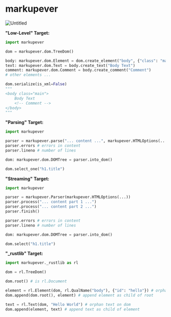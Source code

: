 # markupever
![Untitled](https://github.com/user-attachments/assets/4fc58bbf-3fde-47a1-aa42-ae100ba1029a)

**"Low-Level" Target:**
```python
import markupever

dom = markupever.dom.TreeDom()

body: markupever.dom.Element = dom.create_element("body", {"class": "main"})
text: markupever.dom.Text = body.create_text("Body Text")
comment: markupever.dom.Comment = body.create_comment("Comment")
# other elements ...

dom.serialize(is_xml=False)
"""
<body class="main">
    Body Text
    <!-- Comment -->
</body>
"""
```

**"Parsing" Target:**
```python
import markupever

parser = markupever.parse("... content ...", markupever.HTMLOptions(...)) # or markupever.XMLOptions(...)
parser.errors # errors in content
parser.lineno # number of lines

dom: markupever.dom.DOMTree = parser.into_dom()

dom.select_one("h1.title")
```

**"Streaming" Target:**
```python
import markupever

parser = markupever.Parser(markupever.HTMLOptions(...))
parser.process("... content part 1 ...")
parser.process("... content part 2 ...")
parser.finish()

parser.errors # errors in content
parser.lineno # number of lines

dom: markupever.dom.DOMTree = parser.into_dom()

dom.select("h1.title")
```

**"\_rustlib" Target:**
```python
import markupever._rustlib as rl

dom = rl.TreeDom()

dom.root() # is rl.Document

element = rl.Element(dom, rl.QualName("body"), {"id": "hello"}) # orphan element on dom
dom.append(dom.root(), element) # append element as child of root

text = rl.Text(dom, "Hello World") # orphan text on dom
dom.append(element, text) # append text as child of element
```
